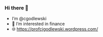 ### Hi there 👋
-  I’m @cgodlewski
- 👀 I’m interested in finance
- 🌐 https://profcjgodlewski.wordpress.com/

<!---
cgodlewski/cgodlewski is a ✨ special ✨ repository because its `README.md` (this file) appears on your GitHub profile.
You can click the Preview link to take a look at your changes.
--->
